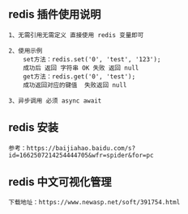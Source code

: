 ## redis 插件使用说明

    1、无需引用无需定义 直接使用 redis 变量即可
    
    2、使用示例
        set方法：redis.set('0', 'test', '123');
        成功后 返回 字符串 OK 失败 返回 null
        get方法：redis.get('0', 'test');
        成功返回对应的键值  失败返回 null
       
    3、异步调用 必须 async await    
    
## redis 安装

    参考：https://baijiahao.baidu.com/s?id=1662507214254444705&wfr=spider&for=pc

## redis 中文可视化管理

    下载地址：https://www.newasp.net/soft/391754.html            

